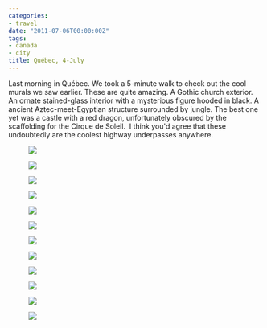 ```yaml
---
categories:
- travel
date: "2011-07-06T00:00:00Z"
tags:
- canada
- city
title: Québec, 4-July
---
```

Last morning in Québec. We took a 5-minute walk to check out the cool murals we saw earlier. These are quite amazing. A Gothic church exterior. An ornate stained-glass interior with a mysterious figure hooded in black. A ancient Aztec-meet-Egyptian structure surrounded by jungle. The best one yet was a castle with a red dragon, unfortunately obscured by the scaffolding for the Cirque de Soleil.  I think you'd agree that these undoubtedly are the coolest highway underpasses anywhere.


<figure>
  <img src="http://yentran.isamonkey.org/gallery/quebec-3/dsc_2689.jpg" />
</figure>
<figure>
  <img src="http://yentran.isamonkey.org/gallery/quebec-3/dsc_2696.jpg" />
</figure>
<figure>
  <img src="http://yentran.isamonkey.org/gallery/quebec-3/dsc_2706.jpg" />
</figure>
<figure>
  <img src="http://yentran.isamonkey.org/gallery/quebec-3/dsc_2708.jpg" />
</figure>
<figure>
  <img src="http://yentran.isamonkey.org/gallery/quebec-3/dsc_2712b.jpg" />
</figure>
<figure>
  <img src="http://yentran.isamonkey.org/gallery/quebec-3/dsc_2716.jpg" />
</figure>
<figure>
  <img src="http://yentran.isamonkey.org/gallery/quebec-3/dsc_2719.jpg" />
</figure>
<figure>
  <img src="http://yentran.isamonkey.org/gallery/quebec-3/dsc_2721.jpg" />
</figure>
<figure>
  <img src="http://yentran.isamonkey.org/gallery/quebec-3/dsc_2724.jpg" />
</figure>
<figure>
  <img src="http://yentran.isamonkey.org/gallery/quebec-3/dsc_2728.jpg" />
</figure>
<figure>
  <img src="http://yentran.isamonkey.org/gallery/quebec-3/dsc_2730.jpg" />
</figure>
<figure>
  <img src="http://yentran.isamonkey.org/gallery/quebec-3/dsc_2733.jpg" />
</figure>

</div>

